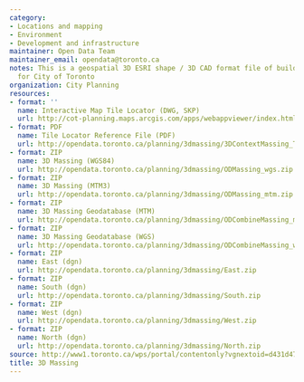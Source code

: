 ```yaml
---
category:
- Locations and mapping
- Environment
- Development and infrastructure
maintainer: Open Data Team
maintainer_email: opendata@toronto.ca
notes: This is a geospatial 3D ESRI shape / 3D CAD format file of building shapes
  for City of Toronto
organization: City Planning
resources:
- format: ''
  name: Interactive Map Tile Locator (DWG, SKP)
  url: http://cot-planning.maps.arcgis.com/apps/webappviewer/index.html?id=161511b3fd7943e39465f3d857389aab
- format: PDF
  name: Tile Locator Reference File (PDF)
  url: http://opendata.toronto.ca/planning/3dmassing/3DContextMassing_Tile_Locator.pdf
- format: ZIP
  name: 3D Massing (WGS84)
  url: http://opendata.toronto.ca/planning/3dmassing/ODMassing_wgs.zip
- format: ZIP
  name: 3D Massing (MTM3)
  url: http://opendata.toronto.ca/planning/3dmassing/ODMassing_mtm.zip
- format: ZIP
  name: 3D Massing Geodatabase (MTM)
  url: http://opendata.toronto.ca/planning/3dmassing/ODCombineMassing_mtm.gdb.zip
- format: ZIP
  name: 3D Massing Geodatabase (WGS)
  url: http://opendata.toronto.ca/planning/3dmassing/ODCombineMassing_wgs.gdb.zip
- format: ZIP
  name: East (dgn)
  url: http://opendata.toronto.ca/planning/3dmassing/East.zip
- format: ZIP
  name: South (dgn)
  url: http://opendata.toronto.ca/planning/3dmassing/South.zip
- format: ZIP
  name: West (dgn)
  url: http://opendata.toronto.ca/planning/3dmassing/West.zip
- format: ZIP
  name: North (dgn)
  url: http://opendata.toronto.ca/planning/3dmassing/North.zip
source: http://www1.toronto.ca/wps/portal/contentonly?vgnextoid=d431d477f9a3a410VgnVCM10000071d60f89RCRD&vgnextchannel=1a66e03bb8d1e310VgnVCM10000071d60f89RCRD
title: 3D Massing
---
```

